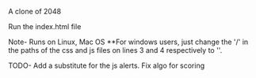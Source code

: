A clone of 2048

Run the index.html file

Note-
Runs on Linux, Mac OS
**For windows users, just change the '/' in the paths of the css and js files
  on lines 3 and 4 respectively to '\'.

TODO-
Add a substitute for the js alerts.
Fix algo for scoring